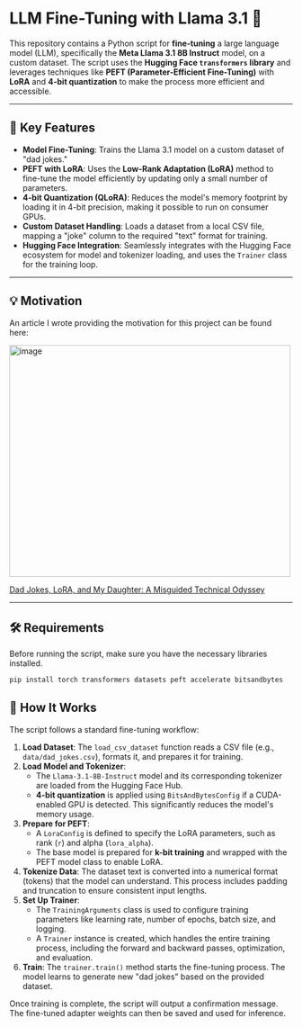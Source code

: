# LLM Fine-Tuning with Llama 3.1 🤖

This repository contains a Python script for **fine-tuning** a large language model (LLM), specifically the **Meta Llama 3.1 8B Instruct** model, on a custom dataset. The script uses the **Hugging Face `transformers` library** and leverages techniques like **PEFT (Parameter-Efficient Fine-Tuning)** with **LoRA** and **4-bit quantization** to make the process more efficient and accessible.

***

## 🚀 Key Features

* **Model Fine-Tuning**: Trains the Llama 3.1 model on a custom dataset of "dad jokes."
* **PEFT with LoRA**: Uses the **Low-Rank Adaptation (LoRA)** method to fine-tune the model efficiently by updating only a small number of parameters.
* **4-bit Quantization (QLoRA)**: Reduces the model's memory footprint by loading it in 4-bit precision, making it possible to run on consumer GPUs.
* **Custom Dataset Handling**: Loads a dataset from a local CSV file, mapping a "joke" column to the required "text" format for training.
* **Hugging Face Integration**: Seamlessly integrates with the Hugging Face ecosystem for model and tokenizer loading, and uses the `Trainer` class for the training loop.

***

## 💡 Motivation
An article I wrote providing the motivation for this project can be found here:

[<img width="500" height="412.6" alt="image" src="https://github.com/user-attachments/assets/41298454-7e96-4586-8b3b-b17a0f481e44" />](https://medium.com/@jhavera/dad-jokes-lora-and-my-daughter-a-misguided-technical-odyssey-1ed6d6dd908c)

[Dad Jokes, LoRA, and My Daughter: A Misguided Technical Odyssey](https://medium.com/@jhavera/dad-jokes-lora-and-my-daughter-a-misguided-technical-odyssey-1ed6d6dd908c)

***

## 🛠️ Requirements

Before running the script, make sure you have the necessary libraries installed.

```bash
pip install torch transformers datasets peft accelerate bitsandbytes
```
## 📝 How It Works

The script follows a standard fine-tuning workflow:

1.  **Load Dataset**: The `load_csv_dataset` function reads a CSV file (e.g., `data/dad_jokes.csv`), formats it, and prepares it for training.
2.  **Load Model and Tokenizer**:
    * The `Llama-3.1-8B-Instruct` model and its corresponding tokenizer are loaded from the Hugging Face Hub.
    * **4-bit quantization** is applied using `BitsAndBytesConfig` if a CUDA-enabled GPU is detected. This significantly reduces the model's memory usage.
3.  **Prepare for PEFT**:
    * A `LoraConfig` is defined to specify the LoRA parameters, such as rank (`r`) and alpha (`lora_alpha`).
    * The base model is prepared for **k-bit training** and wrapped with the PEFT model class to enable LoRA.
4.  **Tokenize Data**: The dataset text is converted into a numerical format (tokens) that the model can understand. This process includes padding and truncation to ensure consistent input lengths.
5.  **Set Up Trainer**:
    * The `TrainingArguments` class is used to configure training parameters like learning rate, number of epochs, batch size, and logging.
    * A `Trainer` instance is created, which handles the entire training process, including the forward and backward passes, optimization, and evaluation.
6.  **Train**: The `trainer.train()` method starts the fine-tuning process. The model learns to generate new "dad jokes" based on the provided dataset.

Once training is complete, the script will output a confirmation message. The fine-tuned adapter weights can then be saved and used for inference.
